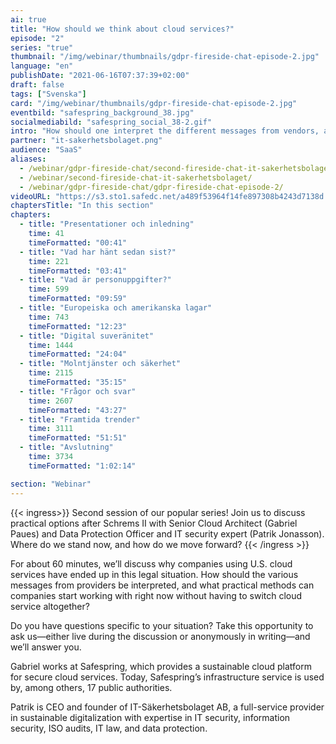 ```yaml
---
ai: true
title: "How should we think about cloud services?"
episode: "2"
series: "true"
thumbnail: "/img/webinar/thumbnails/gdpr-fireside-chat-episode-2.jpg"
language: "en"
publishDate: "2021-06-16T07:37:39+02:00"
draft: false
tags: ["Svenska"]
card: "/img/webinar/thumbnails/gdpr-fireside-chat-episode-2.jpg"
eventbild: "safespring_background_38.jpg"
socialmediabild: "safespring_social_38-2.gif"
intro: "How should one interpret the different messages from vendors, and what practical methods can companies start applying right now without having to switch cloud platforms altogether?"
partner: "it-sakerhetsbolaget.png"
audience: "SaaS"
aliases:
  - /webinar/gdpr-fireside-chat/second-fireside-chat-it-sakerhetsbolaget/
  - /webinar/second-fireside-chat-it-sakerhetsbolaget/
  - /webinar/gdpr-fireside-chat/gdpr-fireside-chat-episode-2/
videoURL: "https://s3.sto1.safedc.net/a489f53964f14fe897308b4243d7138d:processedvideos/gdpr-fireside-chat-episode-2/master.m3u8"
chaptersTitle: "In this section"
chapters:
  - title: "Presentationer och inledning"
    time: 41
    timeFormatted: "00:41"
  - title: "Vad har hänt sedan sist?"
    time: 221
    timeFormatted: "03:41"
  - title: "Vad är personuppgifter?"
    time: 599
    timeFormatted: "09:59"
  - title: "Europeiska och amerikanska lagar"
    time: 743
    timeFormatted: "12:23"
  - title: "Digital suveränitet"
    time: 1444
    timeFormatted: "24:04"
  - title: "Molntjänster och säkerhet"
    time: 2115
    timeFormatted: "35:15"
  - title: "Frågor och svar"
    time: 2607
    timeFormatted: "43:27"
  - title: "Framtida trender"
    time: 3111
    timeFormatted: "51:51"
  - title: "Avslutning"
    time: 3734
    timeFormatted: "1:02:14"

section: "Webinar"
---
```

{{< ingress>}}
Second session of our popular series! Join us to discuss practical options after Schrems II with Senior Cloud Architect (Gabriel Paues) and Data Protection Officer and IT security expert (Patrik Jonasson). Where do we stand now, and how do we move forward?
{{< /ingress >}}

For about 60 minutes, we’ll discuss why companies using U.S. cloud services have ended up in this legal situation. How should the various messages from providers be interpreted, and what practical methods can companies start working with right now without having to switch cloud service altogether?

Do you have questions specific to your situation? Take this opportunity to ask us—either live during the discussion or anonymously in writing—and we’ll answer you.

Gabriel works at Safespring, which provides a sustainable cloud platform for secure cloud services. Today, Safespring’s infrastructure service is used by, among others, 17 public authorities.

Patrik is CEO and founder of IT-Säkerhetsbolaget AB, a full-service provider in sustainable digitalization with expertise in IT security, information security, ISO audits, IT law, and data protection.